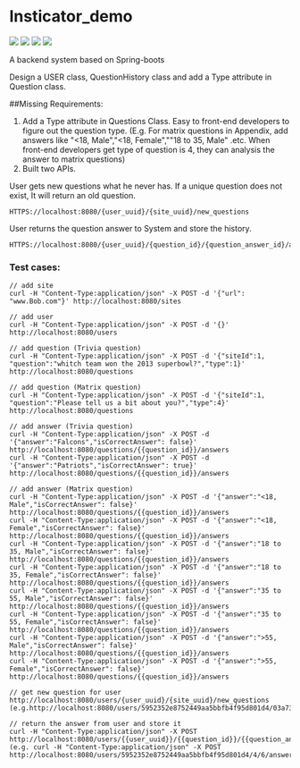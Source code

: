 # Insticator_demo

![](https://img.shields.io/badge/Java-1.8-brightgreen)
![](https://img.shields.io/badge/SpringBoot-2.1.3.RELEASE-orange)
![](https://img.shields.io/badge/Plugin-JPA-red)
![](https://img.shields.io/badge/DB-H2-blue)

A backend system based on Spring-boots

Design a USER class, QuestionHistory class and add a Type attribute in Question class.

##Missing Requirements:
1) Add a Type attribute in Questions Class. Easy to front-end developers to figure out the question type. 
(E.g. For matrix questions in Appendix, add answers like "<18, Male","<18, Female",""18 to 35, Male" .etc. 
When front-end developers get type of question is 4, they can analysis the answer to matrix questions)
2) Built two APIs. 

User gets new questions what he never has. If a unique question does not exist, It will return an old question.
````
HTTPS://localhost:8080/{user_uuid}/{site_uuid}/new_questions
````

User returns the question answer to System and store the history.
````
HTTPS://localhost:8080/{user_uuid}/{question_id}/{question_answer_id}/answer"
````

### Test cases:
```
// add site
curl -H "Content-Type:application/json" -X POST -d '{"url": "www.Bob.com"}' http://localhost:8080/sites

// add user
curl -H "Content-Type:application/json" -X POST -d '{}' http://localhost:8080/users          

// add question (Trivia question)
curl -H "Content-Type:application/json" -X POST -d '{"siteId":1, "question":"whitch team won the 2013 superbowl?","type":1}' http://localhost:8080/questions

// add question (Matrix question)
curl -H "Content-Type:application/json" -X POST -d '{"siteId":1, "question":"Please tell us a bit about you?","type":4}' http://localhost:8080/questions

// add answer (Trivia question)
curl -H "Content-Type:application/json" -X POST -d '{"answer":"Falcons","isCorrectAnswer": false}' http://localhost:8080/questions/{{question_id}}/answers
curl -H "Content-Type:application/json" -X POST -d '{"answer":"Patriots","isCorrectAnswer": true}' http://localhost:8080/questions/{{question_id}}/answers

// add answer (Matrix question)
curl -H "Content-Type:application/json" -X POST -d '{"answer":"<18, Male","isCorrectAnswer": false}' http://localhost:8080/questions/{{question_id}}/answers
curl -H "Content-Type:application/json" -X POST -d '{"answer":"<18, Female","isCorrectAnswer": false}' http://localhost:8080/questions/{{question_id}}/answers
curl -H "Content-Type:application/json" -X POST -d '{"answer":"18 to 35, Male","isCorrectAnswer": false}' http://localhost:8080/questions/{{question_id}}/answers
curl -H "Content-Type:application/json" -X POST -d '{"answer":"18 to 35, Female","isCorrectAnswer": false}' http://localhost:8080/questions/{{question_id}}/answers
curl -H "Content-Type:application/json" -X POST -d '{"answer":"35 to 55, Male","isCorrectAnswer": false}' http://localhost:8080/questions/{{question_id}}/answers
curl -H "Content-Type:application/json" -X POST -d '{"answer":"35 to 55, Female","isCorrectAnswer": false}' http://localhost:8080/questions/{{question_id}}/answers
curl -H "Content-Type:application/json" -X POST -d '{"answer":">55, Male","isCorrectAnswer": false}' http://localhost:8080/questions/{{question_id}}/answers
curl -H "Content-Type:application/json" -X POST -d '{"answer":">55, Female","isCorrectAnswer": false}' http://localhost:8080/questions/{{question_id}}/answers

// get new question for user
http://localhost:8080/users/{user_uuid}/{site_uuid}/new_questions
(e.g.http://localhost:8080/users/5952352e8752449aa5bbfb4f95d801d4/03a7384afcb14cf0a9a0df4cf82715b6/new_questions)

// return the answer from user and store it
curl -H "Content-Type:application/json" -X POST http://localhost:8080/users/{{user_uuid}}/{{question_id}}/{{question_answer_id}}/answer
(e.g. curl -H "Content-Type:application/json" -X POST http://localhost:8080/users/5952352e8752449aa5bbfb4f95d801d4/4/6/answer)
```


